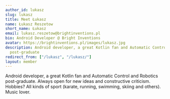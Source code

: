 ```yaml
---
author_id: lukasz
slug: lukasz
title: Meet Łukasz
name: Łukasz Reszetow
short_name: Łukasz
email: lukasz.reszetow@brightinventions.pl
bio: Android Developer @ Bright Inventions
avatar: https://brightinventions.pl/images/lukasz.jpg
description: Android developer, a great Kotlin fan and Automatic Control and Robotics
  post-graduate
redirect_from: ["/lukasz", "/lukasz/"]
layout: member
---
```


Android developer, a great Kotlin fan and Automatic Control and Robotics post-graduate. Always open for new ideas and constructive criticism. Hobbies? All kinds of sport (karate, running, swimming, skiing and others). Music lover.
